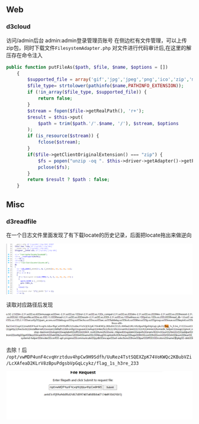 ## Web
### d3cloud
访问/admin后台 admin:admin登录管理员账号
在侧边栏有文件管理，可以上传zip包，同时下载文件`FilesystemAdapter.php`
对文件进行代码审计后,在这里的解压存在命令注入

```php
public function putFileAs($path, $file, $name, $options = [])
    {
        $supported_file = array('gif','jpg','jpeg','png','ico','zip','mp4','mp3','mkv','avi','txt');
        $file_type= strtolower(pathinfo($name,PATHINFO_EXTENSION));
        if (!in_array($file_type, $supported_file)) {
            return false;
        }
        $stream = fopen($file->getRealPath(), 'r+');
        $result = $this->put(
            $path = trim($path.'/'.$name, '/'), $stream, $options
        );
        if (is_resource($stream)) {
            fclose($stream);
        }
        if($file->getClientOriginalExtension() === "zip") {
            $fs = popen("unzip -oq ". $this->driver->getAdapter()->getPathPrefix() . $name ." -d " . $this->driver->getAdapter()->getPathPrefix(),"w");
            pclose($fs);
        }
        return $result ? $path : false;
    }
```
## Misc
### d3readfile
在一个日志文件里面发现了有下载locate的历史记录，后面把locate拖出来做逆向

![](attachments/Pasted%20image%2020230503132422.png)

读取对应路径后发现

![](attachments/Pasted%20image%2020230503133013.png)

去除！后 `/opt/vwMDP4unF4cvqHrztduv4hpCw9H9Sdfh/UuRez4TstSQEXZpK74VoKWQc2KBubVZi/LcXAfeaD2KLrV8zBpuPdgsbVpGqLcykz/flag_1s_h3re_233`

![](attachments/Pasted%20image%2020230503133245.png)
